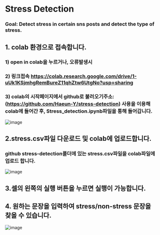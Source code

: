 # Stress Detection 

### Goal: Detect stress in certain sns posts and detect the type of stress.


## 1. colab 환경으로 접속합니다.

### 1) open in colab을 누르거나, 오류발생시
### 2) 링크접속 https://colab.research.google.com/drive/1-uUk1KSjmhgRemBureZ11qhZtw6UtgNo?usp=sharing
### 3) colab의 시작페이지에서 github로 불러오기주소: (https://github.com/Haeun-Y/stress-detection) 사용을 이용해 colab에 들어간 후, Stress_detection.ipynb파일을 통해 들어갑니다.
![image](https://user-images.githubusercontent.com/66730012/208398538-645edc18-03b5-4b12-8d4c-89c23a97b13f.png)



## 2.stress.csv파일 다운로드 및 colab에 업로드합니다.
### github stress-detection폴더에 있는 stress.csv파일을 colab파일에 업로드 합니다. 
![image](https://user-images.githubusercontent.com/66730012/208399589-16582947-aea7-4511-a2b6-d40d435cb52a.png)



## 3.셀의 왼쪽의 실행 버튼을 누르면 실행이 가능합니다.



## 4. 원하는 문장을 입력하여 stress/non-stress 문장을 찾을 수 있습니다.
![image](https://user-images.githubusercontent.com/66730012/208400243-e83ed33c-7ad1-4628-935a-24d35bbcc556.png)
